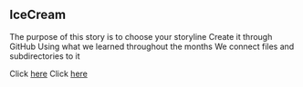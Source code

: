 ## IceCream

The purpose of this story is to choose your storyline
Create it through GitHub
Using what we learned throughout the months
We connect files and subdirectories to it

Click [here](home.md)
Click [here](https://docs.google.com/drawings/d/1B4cELzl27oHBXzgZd3FkAcZ8plLo58hImjUb9WVnLeI/edit)